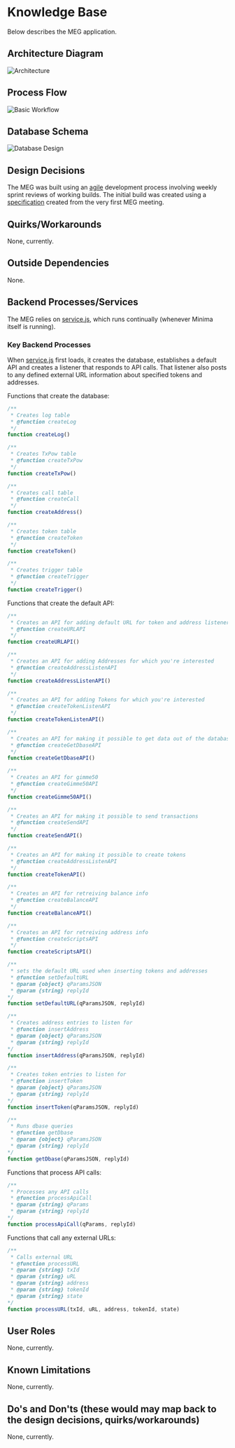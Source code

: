 # Knowledge Base

Below describes the MEG application.

## Architecture Diagram

![Architecture](./images/architecture.png)

## Process Flow

![Basic Workflow](images/basicWorkflow.png)

## Database Schema

![Database Design](./images/dbase.png)

## Design Decisions

The MEG was built using an [agile](https://en.wikipedia.org/wiki/Agile_software_development) development process involving weekly sprint reviews of working builds. The initial build was created using a [specification](./specification.md) created from the very first MEG meeting.

## Quirks/Workarounds

None, currently.

## Outside Dependencies

None.

## Backend Processes/Services

The MEG relies on [service.js](/src/service.js), which runs continually (whenever Minima itself is running).

### Key Backend Processes

When [service.js](/src/service.js) first loads, it creates the database, establishes a default API and creates a listener that responds to API calls. That listener also posts to any defined external URL information about specified tokens and addresses.

Functions that create the database:

```javascript
/**
 * Creates log table
 * @function createLog
 */
function createLog()

/**
 * Creates TxPow table
 * @function createTxPow
 */
function createTxPow()

/**
 * Creates call table
 * @function createCall
 */
function createAddress()

/**
 * Creates token table
 * @function createToken
 */
function createToken()

/**
 * Creates trigger table
 * @function createTrigger
 */
function createTrigger()
```

Functions that create the default API:

```javascript
/**
 * Creates an API for adding default URL for token and address listeners
 * @function createURLAPI
 */
function createURLAPI()

/**
 * Creates an API for adding Addresses for which you're interested
 * @function createAddressListenAPI
 */
function createAddressListenAPI()

/**
 * Creates an API for adding Tokens for which you're interested
 * @function createTokenListenAPI
 */
function createTokenListenAPI()

/**
 * Creates an API for making it possible to get data out of the database
 * @function createGetDbaseAPI
 */
function createGetDbaseAPI()

/**
 * Creates an API for gimme50
 * @function createGimme50API
 */
function createGimme50API()

/**
 * Creates an API for making it possible to send transactions
 * @function createSendAPI
 */
function createSendAPI()

/**
 * Creates an API for making it possible to create tokens
 * @function createAddressListenAPI
 */
function createTokenAPI()

/**
 * Creates an API for retreiving balance info
 * @function createBalanceAPI
 */
function createBalanceAPI()

/**
 * Creates an API for retreiving address info
 * @function createScriptsAPI
 */
function createScriptsAPI()

/**
 * sets the default URL used when inserting tokens and addresses
 * @function setDefaultURL
 * @param {object} qParamsJSON
 * @param {string} replyId
*/
function setDefaultURL(qParamsJSON, replyId)

/**
 * Creates address entries to listen for
 * @function insertAddress
 * @param {object} qParamsJSON
 * @param {string} replyId
*/
function insertAddress(qParamsJSON, replyId)

/**
 * Creates token entries to listen for
 * @function insertToken
 * @param {object} qParamsJSON
 * @param {string} replyId
*/
function insertToken(qParamsJSON, replyId)

/**
 * Runs dbase queries
 * @function getDbase
 * @param {object} qParamsJSON
 * @param {string} replyId
*/
function getDbase(qParamsJSON, replyId)
```

Functions that process API calls:

```javascript
/**
 * Processes any API calls
 * @function processApiCall
 * @param {string} qParams
 * @param {string} replyId
*/
function processApiCall(qParams, replyId)
```

Functions that call any external URLs:

```javascript
/**
 * Calls external URL
 * @function processURL
 * @param {string} txId
 * @param {string} uRL
 * @param {string} address
 * @param {string} tokenId
 * @param {string} state
*/
function processURL(txId, uRL, address, tokenId, state)
```

## User Roles

None, currently.

## Known Limitations

None, currently.

## Do's and Don'ts (these would may map back to the design decisions, quirks/workarounds)

None, currently.
